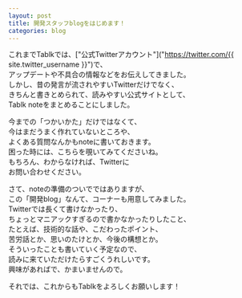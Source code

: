 ```yaml
---
layout: post
title: 開発スタッフblogをはじめます！
categories: blog
---
```


これまでTablkでは、["公式Twitterアカウント"]("https://twitter.com/{{ site.twitter_username }}")で、  
アップデートや不具合の情報などをお伝えしてきました。  
しかし、昔の発言が流されやすいTwitterだけでなく、  
きちんと書きとめられて、読みやすい公式サイトとして、     
Tablk noteをまとめることにしました。

今までの「つかいかた」だけではなくて、  
今はまだうまく作れていないところや、  
よくある質問なんかもnoteに書いておきます。  
困った時には、こちらを覗いてみてくださいね。  
もちろん、わからなければ、Twitterに  
お問い合わせください。

さて、noteの準備のついでではありますが、  
この「開発blog」なんて、コーナーも用意してみました。  
Twitterでは長くて書けなかったり、  
ちょっとマニアックすぎるので書かなかったりしたこと、  
たとえば、技術的な話や、こだわったポイント、  
苦労話とか、思いのたけとか、今後の構想とか。  
そういったことも書いていく予定なので、  
読みに来ていただけたらすごくうれしいです。  
興味があればで、かまいませんので。  

それでは、これからもTablkをよろしくお願いします！
